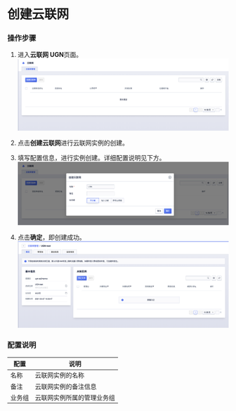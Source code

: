 # 创建云联网


### 操作步骤

1. 进入**云联网 UGN**页面。
![](/images/createugninstance01.png)

2. 点击**创建云联网**进行云联网实例的创建。

3. 填写配置信息，进行实例创建。详细配置说明见下方。
![](/images/createugninstance02.png)

4. 点击**确定**，即创建成功。
![](/images/createugninstance03.png)




### 配置说明

|配置|说明|
|---|---|
|名称|云联网实例的名称|
|备注|云联网实例的备注信息|
|业务组|云联网实例所属的管理业务组|


